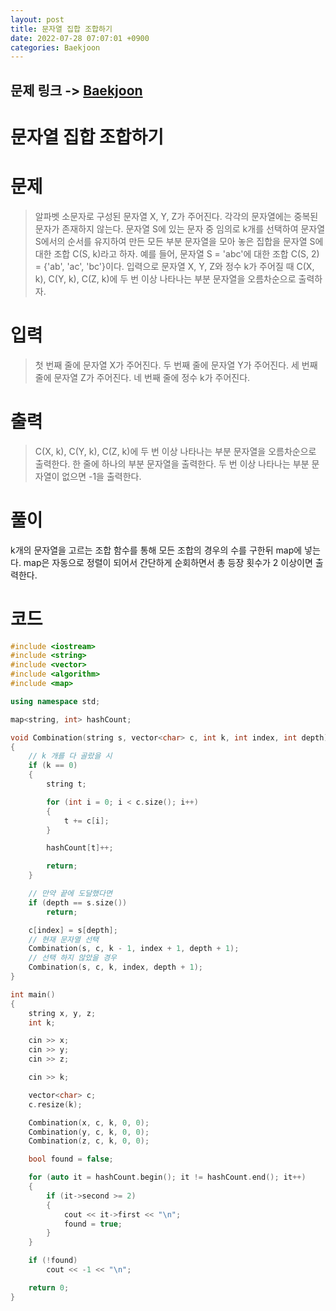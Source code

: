 ```yaml
---
layout: post
title: 문자열 집합 조합하기
date: 2022-07-28 07:07:01 +0900
categories: Baekjoon
---
```


## 문제 링크 -> [Baekjoon](https://www.acmicpc.net/problem/25328)
# 문자열 집합 조합하기

# 문제
> 알파벳 소문자로 구성된 문자열 X, Y, Z가 주어진다. 각각의 문자열에는 중복된 문자가 존재하지 않는다. 문자열 S에 있는 문자 중 임의로 k개를 선택하여 문자열 S에서의 순서를 유지하여 만든 모든 부분 문자열을 모아 놓은 집합을 문자열 S에 대한 조합 C(S, k)라고 하자. 예를 들어, 문자열 S = 'abc'에 대한 조합 C(S, 2) = {'ab', 'ac', 'bc'}이다. 입력으로 문자열 X, Y, Z와 정수 k가 주어질 때 C(X, k), C(Y, k), C(Z, k)에 두 번 이상 나타나는 부분 문자열을 오름차순으로 출력하자.

# 입력
> 첫 번째 줄에 문자열 X가 주어진다.
두 번째 줄에 문자열 Y가 주어진다.
세 번째 줄에 문자열 Z가 주어진다.
네 번째 줄에 정수 k가 주어진다.

# 출력
> C(X, k), C(Y, k), C(Z, k)에 두 번 이상 나타나는 부분 문자열을 오름차순으로 출력한다. 한 줄에 하나의 부분 문자열을 출력한다. 두 번 이상 나타나는 부분 문자열이 없으면 -1을 출력한다.

# 풀이
k개의 문자열을 고르는 조합 함수를 통해 모든 조합의 경우의 수를 구한뒤 map에 넣는다. map은 자동으로 정렬이 되어서 간단하게 순회하면서 총 등장 횟수가 2 이상이면 출력한다.

# 코드
```c++
#include <iostream>
#include <string>
#include <vector>
#include <algorithm>
#include <map>

using namespace std;

map<string, int> hashCount;

void Combination(string s, vector<char> c, int k, int index, int depth)
{
    // k 개를 다 골랐을 시
	if (k == 0)
	{
		string t;

		for (int i = 0; i < c.size(); i++)
		{
			t += c[i];
		}

		hashCount[t]++;

		return;
	}

    // 만약 끝에 도달했다면
	if (depth == s.size())
		return;

	c[index] = s[depth];
    // 현재 문자열 선택
	Combination(s, c, k - 1, index + 1, depth + 1);
    // 선택 하지 않았을 경우
	Combination(s, c, k, index, depth + 1);
}

int main()
{
	string x, y, z;
	int k;

	cin >> x;
	cin >> y;
	cin >> z;

	cin >> k;

	vector<char> c;
	c.resize(k);

	Combination(x, c, k, 0, 0);
	Combination(y, c, k, 0, 0);
	Combination(z, c, k, 0, 0);

	bool found = false;

	for (auto it = hashCount.begin(); it != hashCount.end(); it++)
	{
		if (it->second >= 2)
		{
			cout << it->first << "\n";
			found = true;
		}
	}

	if (!found)
		cout << -1 << "\n";

	return 0;
}
```